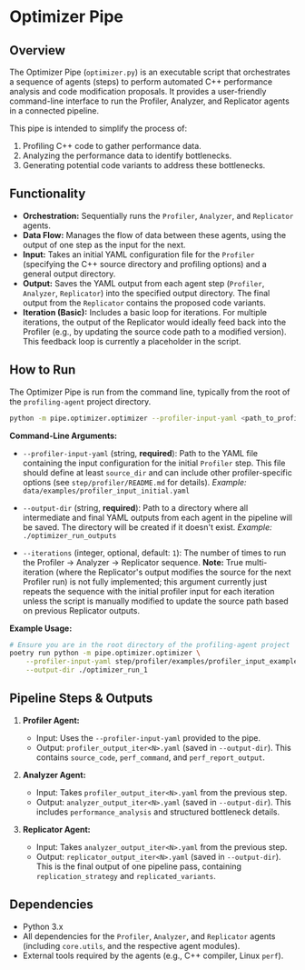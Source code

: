 # Optimizer Pipe

## Overview

The Optimizer Pipe (`optimizer.py`) is an executable script that orchestrates a sequence of agents (steps) to perform automated C++ performance analysis and code modification proposals. It provides a user-friendly command-line interface to run the Profiler, Analyzer, and Replicator agents in a connected pipeline.

This pipe is intended to simplify the process of:
1.  Profiling C++ code to gather performance data.
2.  Analyzing the performance data to identify bottlenecks.
3.  Generating potential code variants to address these bottlenecks.

## Functionality

-   **Orchestration:** Sequentially runs the `Profiler`, `Analyzer`, and `Replicator` agents.
-   **Data Flow:** Manages the flow of data between these agents, using the output of one step as the input for the next.
-   **Input:** Takes an initial YAML configuration file for the `Profiler` (specifying the C++ source directory and profiling options) and a general output directory.
-   **Output:** Saves the YAML output from each agent step (`Profiler`, `Analyzer`, `Replicator`) into the specified output directory. The final output from the `Replicator` contains the proposed code variants.
-   **Iteration (Basic):** Includes a basic loop for iterations. For multiple iterations, the output of the Replicator would ideally feed back into the Profiler (e.g., by updating the source code path to a modified version). This feedback loop is currently a placeholder in the script.

## How to Run

The Optimizer Pipe is run from the command line, typically from the root of the `profiling-agent` project directory.

```bash
python -m pipe.optimizer.optimizer --profiler-input-yaml <path_to_profiler_config.yaml> --output-dir <path_to_output_directory>
```

**Command-Line Arguments:**

-   `--profiler-input-yaml` (string, **required**):
    Path to the YAML file containing the input configuration for the initial `Profiler` step. This file should define at least `source_dir` and can include other profiler-specific options (see `step/profiler/README.md` for details).
    *Example:* `data/examples/profiler_input_initial.yaml`

-   `--output-dir` (string, **required**):
    Path to a directory where all intermediate and final YAML outputs from each agent in the pipeline will be saved. The directory will be created if it doesn't exist.
    *Example:* `./optimizer_run_outputs`

-   `--iterations` (integer, optional, default: `1`):
    The number of times to run the Profiler -> Analyzer -> Replicator sequence. 
    **Note:** True multi-iteration (where the Replicator's output modifies the source for the next Profiler run) is not fully implemented; this argument currently just repeats the sequence with the initial profiler input for each iteration unless the script is manually modified to update the source path based on previous Replicator outputs.

**Example Usage:**

```bash
# Ensure you are in the root directory of the profiling-agent project
poetry run python -m pipe.optimizer.optimizer \
    --profiler-input-yaml step/profiler/examples/profiler_input_example.yaml \
    --output-dir ./optimizer_run_1
```

## Pipeline Steps & Outputs

1.  **Profiler Agent:** 
    -   Input: Uses the `--profiler-input-yaml` provided to the pipe.
    -   Output: `profiler_output_iter<N>.yaml` (saved in `--output-dir`). This contains `source_code`, `perf_command`, and `perf_report_output`.

2.  **Analyzer Agent:**
    -   Input: Takes `profiler_output_iter<N>.yaml` from the previous step.
    -   Output: `analyzer_output_iter<N>.yaml` (saved in `--output-dir`). This includes `performance_analysis` and structured bottleneck details.

3.  **Replicator Agent:**
    -   Input: Takes `analyzer_output_iter<N>.yaml` from the previous step.
    -   Output: `replicator_output_iter<N>.yaml` (saved in `--output-dir`). This is the final output of one pipeline pass, containing `replication_strategy` and `replicated_variants`.

## Dependencies

-   Python 3.x
-   All dependencies for the `Profiler`, `Analyzer`, and `Replicator` agents (including `core.utils`, and the respective agent modules).
-   External tools required by the agents (e.g., C++ compiler, Linux `perf`). 